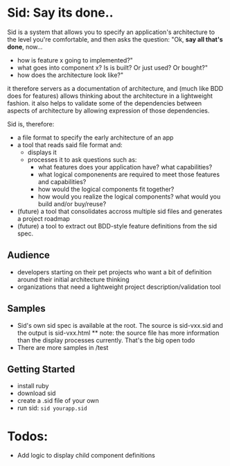 Sid: Say its done..
===================
Sid is a system that allows you to specify an application's architecture to the level you're comfortable, and then asks the question:
    "Ok, **say all that's done**, now...

* how is feature x going to implemented?"
* what goes into component x? Is is built? Or just used? Or bought?"
* how does the architecture look like?"

it therefore servers as a documentation of architecture, and (much like BDD does for features) allows thinking about the architecture in a lightweight fashion.
it also helps to validate some of the dependencies between aspects of architecture by allowing expression of those dependencies.

Sid is, therefore:

* a file format to specify the early architecture of an app
* a tool that reads said file format and:
  * displays it
  * processes it to ask questions such as:
    * what features does your application have? what capabilities?
    * what logical componenents are required to meet those features and capabilities?
    * how would the logical components fit together?
    * how would you realize the logical components? what would you build and/or buy/reuse?
* (future) a tool that consolidates accross multiple sid files and generates a project roadmap
* (future) a tool to extract out BDD-style feature definitions from the sid spec.

Audience
--------
* developers starting on their pet projects who want a bit of definition around their initial architecture thinking
* organizations that need a lightweight project description/validation tool

Samples
-------
* Sid's own sid spec is available at the root. The source is sid-vxx.sid and the output is sid-vxx.html
   ** note: the source file has more information than the display processes currently. That's the big open todo
* There are more samples in /test

Getting Started
---------------
* install ruby
* download sid
* create a .sid file of your own
* run sid:
    `sid yourapp.sid`
    
Todos:
======
* Add logic to display child component definitions
